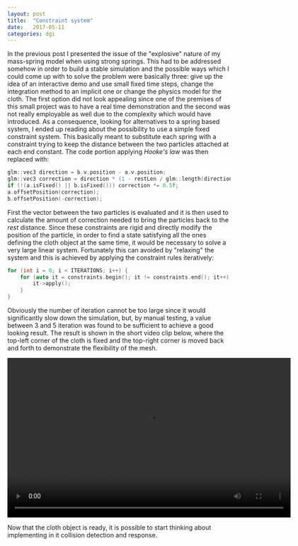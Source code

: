 ```yaml
---
layout: post
title:  "Constraint system"
date:   2017-05-11
categories: dgi
---
```


In the previous post I presented the issue of the "explosive" nature of my mass-spring model when using strong springs. This had to be addressed somehow in order to build a stable simulation and the possible ways which I could come up with to solve the problem were basically three: give up the idea of an interactive demo and use small fixed time steps, change the integration method to an implicit one or change the physics model for the cloth. The first option did not look appealing since one of the premises of this small project was to have a real time demonstration and the second was not really employable as well due to the complexity which would have introduced.
As a consequence, looking for alternatives to a spring based system, I ended up reading about the possibility to use a simple fixed constraint system. This basically meant to substitute each spring with a constraint trying to keep the distance between the two particles attached at each end constant. The code portion applying _Hooke's law_ was then replaced with:

```c++
glm::vec3 direction = b.v.position - a.v.position;
glm::vec3 correction = direction * (1 - restLen / glm::length(direction));
if (!(a.isFixed() || b.isFixed())) correction *= 0.5f;
a.offsetPosition(correction);
b.offsetPosition(-correction);
```

First the vector between the two particles is evaluated and it is then used to calculate the amount of correction needed to bring the particles back to the _rest_ distance. Since these constraints are rigid and directly modify the position of the particle, in order to find a state satisfying all the ones defining the cloth object at the same time, it would be necessary to solve a very large linear system. Fortunately this can avoided by "relaxing" the system and this is achieved by applying the constraint rules iteratively:

```c++
for (int i = 0; i < ITERATIONS; i++) {
    for (auto it = constraints.begin(); it != constraints.end(); it++) {
        it->apply();
    }
}
```

Obviously the number of iteration cannot be too large since it would significantly slow down the simulation, but, by manual testing, a value between 3 and 5 iteration was found to be sufficient to achieve a good looking result. The result is shown in the short video clip below, where the top-left corner of the cloth is fixed and the top-right corner is moved back and forth to demonstrate the flexibility of the mesh.

<video width="640" height="360" controls>
  <source src="{{site.videos}}/flag_moving.mp4" type="video/mp4">
</video>

Now that the cloth object is ready, it is possible to start thinking about implementing in it collision detection and response.